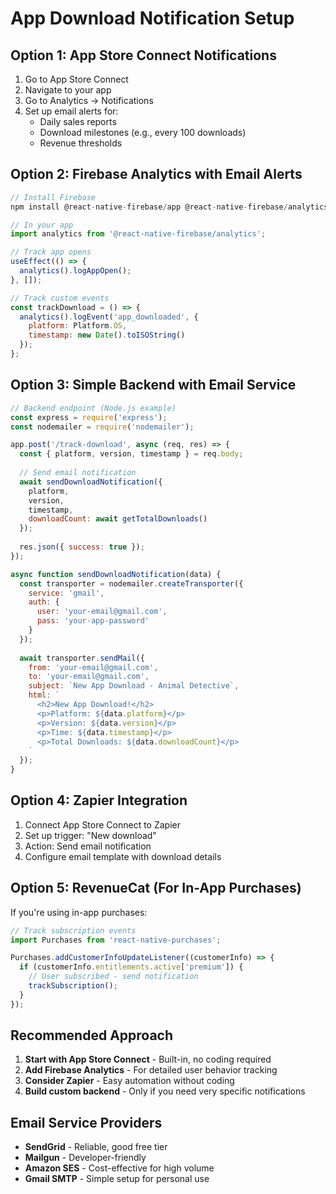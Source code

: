 # App Download Notification Setup

## Option 1: App Store Connect Notifications
1. Go to App Store Connect
2. Navigate to your app
3. Go to Analytics → Notifications
4. Set up email alerts for:
   - Daily sales reports
   - Download milestones (e.g., every 100 downloads)
   - Revenue thresholds

## Option 2: Firebase Analytics with Email Alerts
```javascript
// Install Firebase
npm install @react-native-firebase/app @react-native-firebase/analytics

// In your app
import analytics from '@react-native-firebase/analytics';

// Track app opens
useEffect(() => {
  analytics().logAppOpen();
}, []);

// Track custom events
const trackDownload = () => {
  analytics().logEvent('app_downloaded', {
    platform: Platform.OS,
    timestamp: new Date().toISOString()
  });
};
```

## Option 3: Simple Backend with Email Service
```javascript
// Backend endpoint (Node.js example)
const express = require('express');
const nodemailer = require('nodemailer');

app.post('/track-download', async (req, res) => {
  const { platform, version, timestamp } = req.body;
  
  // Send email notification
  await sendDownloadNotification({
    platform,
    version,
    timestamp,
    downloadCount: await getTotalDownloads()
  });
  
  res.json({ success: true });
});

async function sendDownloadNotification(data) {
  const transporter = nodemailer.createTransporter({
    service: 'gmail',
    auth: {
      user: 'your-email@gmail.com',
      pass: 'your-app-password'
    }
  });
  
  await transporter.sendMail({
    from: 'your-email@gmail.com',
    to: 'your-email@gmail.com',
    subject: `New App Download - Animal Detective`,
    html: `
      <h2>New App Download!</h2>
      <p>Platform: ${data.platform}</p>
      <p>Version: ${data.version}</p>
      <p>Time: ${data.timestamp}</p>
      <p>Total Downloads: ${data.downloadCount}</p>
    `
  });
}
```

## Option 4: Zapier Integration
1. Connect App Store Connect to Zapier
2. Set up trigger: "New download"
3. Action: Send email notification
4. Configure email template with download details

## Option 5: RevenueCat (For In-App Purchases)
If you're using in-app purchases:
```javascript
// Track subscription events
import Purchases from 'react-native-purchases';

Purchases.addCustomerInfoUpdateListener((customerInfo) => {
  if (customerInfo.entitlements.active['premium']) {
    // User subscribed - send notification
    trackSubscription();
  }
});
```

## Recommended Approach
1. **Start with App Store Connect** - Built-in, no coding required
2. **Add Firebase Analytics** - For detailed user behavior tracking
3. **Consider Zapier** - Easy automation without coding
4. **Build custom backend** - Only if you need very specific notifications

## Email Service Providers
- **SendGrid** - Reliable, good free tier
- **Mailgun** - Developer-friendly
- **Amazon SES** - Cost-effective for high volume
- **Gmail SMTP** - Simple setup for personal use

